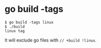 # go build -tags

```$xslt
$ go build -tags linux
$ ./build
linux tag
```

It will exclude go files with `// +build !linux`.